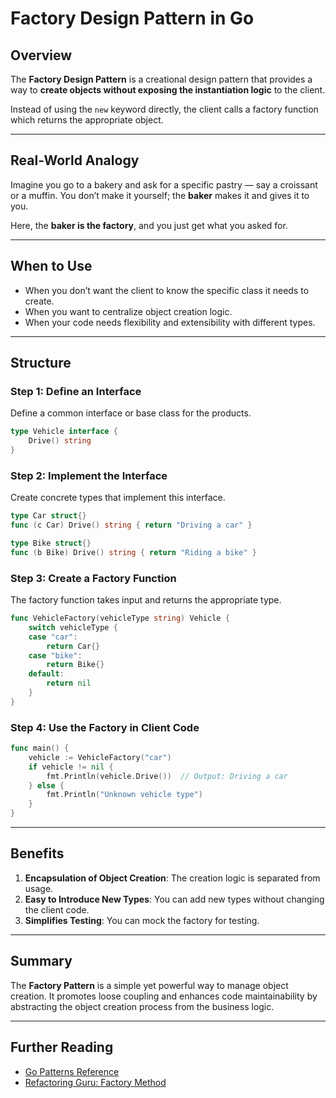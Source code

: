 
# Factory Design Pattern in Go

## Overview

The **Factory Design Pattern** is a creational design pattern that provides a way to **create objects without exposing the instantiation logic** to the client.

Instead of using the `new` keyword directly, the client calls a factory function which returns the appropriate object.

---

## Real-World Analogy

Imagine you go to a bakery and ask for a specific pastry — say a croissant or a muffin. You don’t make it yourself; the **baker** makes it and gives it to you.

Here, the **baker is the factory**, and you just get what you asked for.

---

## When to Use

- When you don’t want the client to know the specific class it needs to create.
- When you want to centralize object creation logic.
- When your code needs flexibility and extensibility with different types.

---

## Structure

### Step 1: Define an Interface

Define a common interface or base class for the products.

```go
type Vehicle interface {
	Drive() string
}
```

### Step 2: Implement the Interface

Create concrete types that implement this interface.

```go
type Car struct{}
func (c Car) Drive() string { return "Driving a car" }

type Bike struct{}
func (b Bike) Drive() string { return "Riding a bike" }
```

### Step 3: Create a Factory Function

The factory function takes input and returns the appropriate type.

```go
func VehicleFactory(vehicleType string) Vehicle {
	switch vehicleType {
	case "car":
		return Car{}
	case "bike":
		return Bike{}
	default:
		return nil
	}
}
```

### Step 4: Use the Factory in Client Code

```go
func main() {
	vehicle := VehicleFactory("car")
	if vehicle != nil {
		fmt.Println(vehicle.Drive())  // Output: Driving a car
	} else {
		fmt.Println("Unknown vehicle type")
	}
}
```

---

## Benefits

1. **Encapsulation of Object Creation**: The creation logic is separated from usage.
2. **Easy to Introduce New Types**: You can add new types without changing the client code.
3. **Simplifies Testing**: You can mock the factory for testing.

---

## Summary

The **Factory Pattern** is a simple yet powerful way to manage object creation. It promotes loose coupling and enhances code maintainability by abstracting the object creation process from the business logic.

---

## Further Reading

- [Go Patterns Reference](https://github.com/tmrts/go-patterns)
- [Refactoring Guru: Factory Method](https://refactoring.guru/design-patterns/factory-method)
